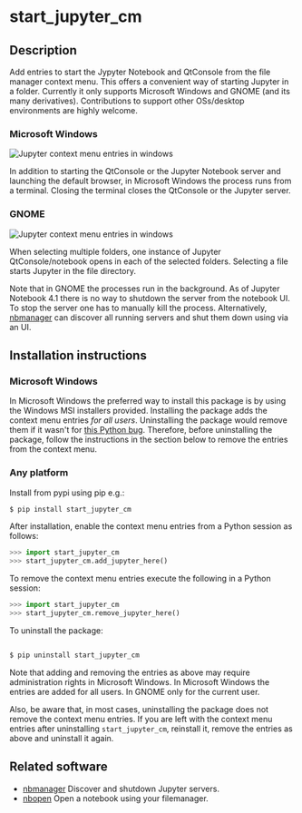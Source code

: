 # start_jupyter_cm

## Description

Add entries to start the Jypyter Notebook and QtConsole from the file manager
context menu. This offers a convenient way of starting Jupyter in a folder.
Currently it only supports Microsoft Windows and GNOME (and its many
derivatives). Contributions to support other OSs/desktop environments are highly
welcome.

### Microsoft Windows
![Jupyter context menu entries in windows](/images/jupyter_cm_windows.png)

In addition to starting the QtConsole or the Jupyter Notebook server and
launching the default browser, in Microsoft Windows the process runs from a
terminal. Closing the terminal closes the QtConsole or the Jupyter server.

### GNOME

![Jupyter context menu entries in windows](/images/jupyter_cm_gnome.png)

When selecting multiple folders, one instance of Jupyter QtConsole/notebook
opens in each of the selected folders. Selecting a file starts
Jupyter in the file directory.

Note that in GNOME the processes run in the background. As of Jupyter Notebook
4.1 there is no way to shutdown the server from the notebook UI. To stop the
server one has to manually kill the process. Alternatively,
[nbmanager](https://github.com/takluyver/nbmanager) can discover all running
servers and shut them down using via an UI.

## Installation instructions

### Microsoft Windows

In Microsoft Windows the preferred way to install this package is by using the
Windows MSI installers provided. Installing the package adds the context menu
entries *for all users*. Uninstalling the package would remove them if
it wasn't for [this Python bug](http://bugs.python.org/issue13276). Therefore,
before uninstalling the package, follow the instructions in the section below
to remove the entries from the context menu.

### Any platform

Install from pypi using pip e.g.:

```bash
$ pip install start_jupyter_cm
```

After installation, enable the context menu entries from a Python session as
follows:

```python
>>> import start_jupyter_cm
>>> start_jupyter_cm.add_jupyter_here()
```

To remove the context menu entries execute the following in a Python session:

```python
>>> import start_jupyter_cm
>>> start_jupyter_cm.remove_jupyter_here()
```

To uninstall the package:


```bash

$ pip uninstall start_jupyter_cm

```

Note that adding and removing the entries as above may require administration
rights in Microsoft Windows. In Microsoft Windows the entries are added for
all users. In GNOME only for the current user.

Also, be aware that, in most cases, uninstalling the package does not remove
the context menu entries. If you are left with the context menu entries after
uninstalling `start_jupyter_cm`, reinstall it, remove the entries as above and
uninstall it again.


## Related software

* [nbmanager](https://github.com/takluyver/nbmanager) Discover and shutdown
  Jupyter servers.
* [nbopen](https://github.com/takluyver/nbopen) Open a notebook using your
  filemanager.
